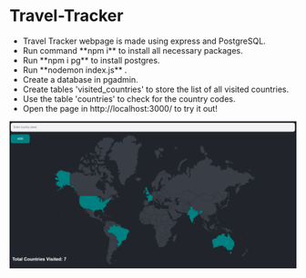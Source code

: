 # Travel-Tracker
<ul>
  <li>Travel Tracker webpage is made using express and PostgreSQL.</li>
  <li>Run command **npm i** to install all necessary packages.</li>
  <li>Run **npm i pg** to install postgres.</li>
  <li>Run **nodemon index.js** .</li>
  <li>Create a database in pgadmin.</li>
  <li>Create tables 'visited_countries' to store the list of all visited countries.</li>
  <li>Use the table 'countries' to check for the country codes.</li>
  <li>Open the page in http://localhost:3000/ to try it out!</li>
</ul>
<img src="image.png">

